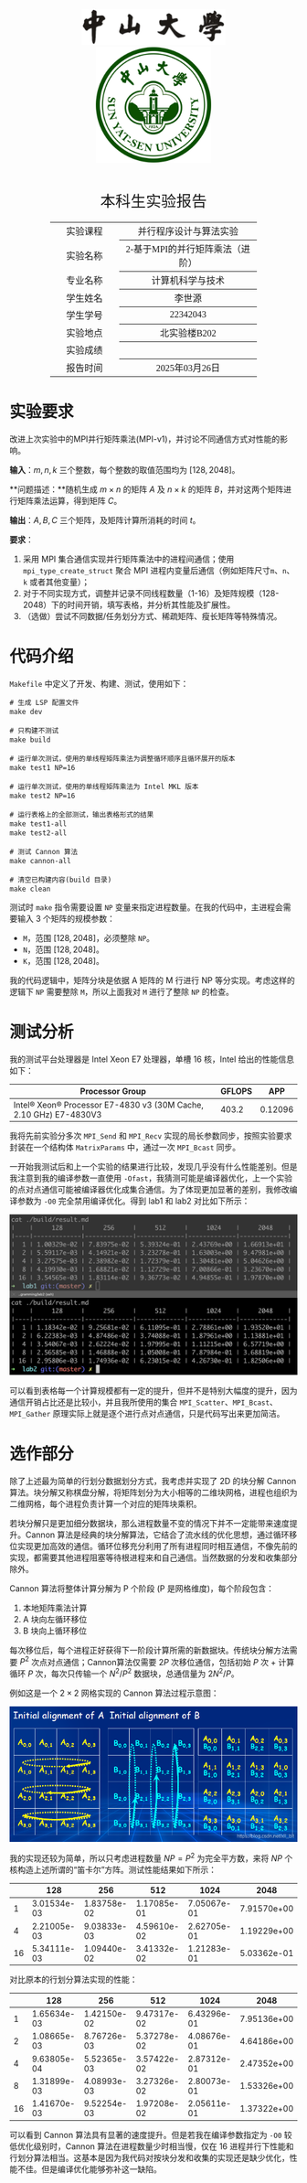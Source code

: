 <div class="cover" style="page-break-after:always;font-family:方正公文仿宋;width:100%;height:100%;border:none;margin: 0 auto;text-align:center;">
    <div style="width:50%;margin: 0 auto;height:0;padding-bottom:10%;">
        </br>
        <img src="../sysu-name.png" alt="校名" style="width:100%;"/>
    </div>
    </br></br>
    <div style="width:40%;margin: 0 auto;height:0;padding-bottom:40%;">
        <img src="../sysu.png" alt="校徽" style="width:100%;"/>
    </div>
    </br></br></br>
    <span style="font-family:华文黑体Bold;text-align:center;font-size:20pt;margin: 10pt auto;line-height:30pt;">本科生实验报告</span>
    </br>
    </br>
    <table style="border:none;text-align:center;width:72%;font-family:仿宋;font-size:14px; margin: 0 auto;">
    <tbody style="font-family:方正公文仿宋;font-size:12pt;">
        <tr style="font-weight:normal;"> 
            <td style="width:20%;text-align:center;">实验课程</td>
            <td style="width:40%;font-weight:normal;border-bottom: 1px solid;text-align:center;font-family:华文仿宋">并行程序设计与算法实验</td>
      </tr>
        <tr style="font-weight:normal;"> 
            <td style="width:20%;text-align:center;">实验名称</td>
            <td style="width:40%;font-weight:normal;border-bottom: 1px solid;text-align:center;font-family:华文仿宋">2-基于MPI的并行矩阵乘法（进阶）</td>
      </tr>
        <tr style="font-weight:normal;"> 
            <td style="width:20%;text-align:center;">专业名称</td>
            <td style="width:40%;font-weight:normal;border-bottom: 1px solid;text-align:center;font-family:华文仿宋">计算机科学与技术</td>
      </tr>
        <tr style="font-weight:normal;"> 
            <td style="width:20%;text-align:center;">学生姓名</td>
            <td style="width:40%;font-weight:normal;border-bottom: 1px solid;text-align:center;font-family:华文仿宋">李世源</td>
      </tr>
        <tr style="font-weight:normal;"> 
            <td style="width:20%;text-align:center;">学生学号</td>
            <td style="width:40%;font-weight:normal;border-bottom: 1px solid;text-align:center;font-family:华文仿宋">22342043</td>
      </tr>
        <tr style="font-weight:normal;"> 
            <td style="width:20%;text-align:center;">实验地点</td>
            <td style="width:40%;font-weight:normal;border-bottom: 1px solid;text-align:center;font-family:华文仿宋">北实验楼B202</td>
      </tr>
        <tr style="font-weight:normal;"> 
            <td style="width:20%;text-align:center;">实验成绩</td>
            <td style="width:40%;font-weight:normal;border-bottom: 1px solid;text-align:center;font-family:华文仿宋"></td>
      </tr>
      <tr style="font-weight:normal;"> 
            <td style="width:20%;text-align:center;">报告时间</td>
            <td style="width:40%;font-weight:normal;border-bottom: 1px solid;text-align:center;font-family:华文仿宋">2025年03月26日</td>
      </tr>
    </tbody>              
    </table>
</div>


<!-- 注释语句：导出PDF时会在这里分页，使用 Typora Newsprint 主题放大 125% -->


# 实验要求


改进上次实验中的MPI并行矩阵乘法(MPI-v1)，并讨论不同通信方式对性能的影响。


**输入**：$m,n,k$ 三个整数，每个整数的取值范围均为 $[128, 2048]$。


**问题描述：**随机生成 $m\times n$ 的矩阵 $A$ 及 $n\times k$ 的矩阵 $B$，并对这两个矩阵进行矩阵乘法运算，得到矩阵 $C$。


**输出**：$A,B,C$ 三个矩阵，及矩阵计算所消耗的时间 $t$。

**要求**：


1. 采用 MPI 集合通信实现并行矩阵乘法中的进程间通信；使用 `mpi_type_create_struct` 聚合 MPI 进程内变量后通信（例如矩阵尺寸`m`、`n`、`k` 或者其他变量）；
2. 对于不同实现方式，调整并记录不同线程数量（1-16）及矩阵规模（128-2048）下的时间开销，填写表格，并分析其性能及扩展性。
3. （选做）尝试不同数据/任务划分方式、稀疏矩阵、瘦长矩阵等特殊情况。


# 代码介绍

`Makefile` 中定义了开发、构建、测试，使用如下：


```shell
# 生成 LSP 配置文件
make dev

# 只构建不测试
make build

# 运行单次测试，使用的单线程矩阵乘法为调整循环顺序且循环展开的版本
make test1 NP=16

# 运行单次测试，使用的单线程矩阵乘法为 Intel MKL 版本
make test2 NP=16

# 运行表格上的全部测试，输出表格形式的结果
make test1-all
make test2-all

# 测试 Cannon 算法
make cannon-all

# 清空已构建内容(build 目录)
make clean
```


测试时 `make` 指令需要设置 `NP` 变量来指定进程数量。在我的代码中，主进程会需要输入 3 个矩阵的规模参数：


- `M`，范围 $[128,2048]$，必须整除 `NP`。
- `N`，范围 $[128,2048]$。
- `K`，范围 $[128,2048]$。


我的代码逻辑中，矩阵分块是依据 A 矩阵的 M 行进行 NP 等分实现。考虑这样的逻辑下 `NP` 需要整除 `M`，所以上面我对 `M` 进行了整除 `NP` 的检查。


# 测试分析

我的测试平台处理器是 Intel Xeon E7 处理器，单槽 16 核，Intel 给出的性能信息如下：

| Processor Group                                              | GFLOPS | APP     |
| ------------------------------------------------------------ | ------ | ------- |
| Intel® Xeon® Processor E7-4830 v3 (30M Cache, 2.10 GHz) E7-4830V3 | 403.2  | 0.12096 |

我将先前实验分多次 `MPI_Send` 和 `MPI_Recv` 实现的局长参数同步，按照实验要求封装在一个结构体 `MatrixParams` 中，通过一次 `MPI_Bcast` 同步。

一开始我测试后和上一个实验的结果进行比较，发现几乎没有什么性能差别。但是我注意到我的编译参数一直使用 `-Ofast`，我猜测可能是编译器优化，上一个实验的点对点通信可能被编译器优化成集合通信。为了体现更加显著的差别，我修改编译参数为 `-O0` 完全禁用编译优化。得到 lab1 和 lab2 对比如下所示：

![lab1_lab2_contrast](images/lab1_lab2_contrast.jpg)

可以看到表格每一个计算规模都有一定的提升，但并不是特别大幅度的提升，因为通信开销占比还是比较小，并且我所使用的集合 `MPI_Scatter`、`MPI_Bcast`、`MPI_Gather` 原理实际上就是逐个进行点对点通信，只是代码写出来更加简洁。

# 选作部分

除了上述最为简单的行划分数据划分方式，我考虑并实现了 2D 的块分解 Cannon 算法。块分解又称棋盘分解，将矩阵划分为大小相等的二维块网格，进程也组织为二维网格，每个进程负责计算一个对应的矩阵块乘积。

若块分解只是更加细分数据块，那么进程数量不变的情况下并不一定能带来速度提升。Cannon 算法是经典的块分解算法，它结合了流水线的优化思想，通过循环移位实现更加高效的通信。循环位移充分利用了所有进程同时相互通信，不像先前的实现，都需要其他进程阻塞等待根进程来和自己通信。当然数据的分发和收集部分除外。

Cannon 算法将整体计算分解为 P 个阶段 (P 是网格维度)，每个阶段包含：

1. 本地矩阵乘法计算
2. A 块向左循环移位
3. B 块向上循环移位

每次移位后，每个进程正好获得下一阶段计算所需的新数据块。传统块分解方法需要 $P^2$  次点对点通信；Cannon算法仅需要 $2P$ 次移位通信，包括初始 $P$ 次 + 计算循环 $P$ 次，每次只传输一个 $N^2/P^2$ 数据块，总通信量为 $2N^2/P$。

例如这是一个 $2\times 2$ 网格实现的 Cannon 算法过程示意图：

![cannon](images/cannon.png)

我的实现还较为简单，所以只考虑进程数量 $NP=P^2$ 为完全平方数，来将 $NP$ 个核构造上述所谓的“笛卡尔”方阵。测试性能结果如下所示：

|      | 128         | 256         | 512         | 1024        | 2048        |
| ---- | ----------- | ----------- | ----------- | ----------- | ----------- |
| 1    | 3.01534e-03 | 1.83758e-02 | 1.17085e-01 | 7.05067e-01 | 7.91570e+00 |
| 4    | 2.21005e-03 | 9.03833e-03 | 4.59610e-02 | 2.62705e-01 | 1.19229e+00 |
| 16   | 5.34111e-03 | 1.09440e-02 | 3.41332e-02 | 1.21283e-01 | 5.03362e-01 |

对比原本的行划分算法实现的性能：

|      | 128         | 256         | 512         | 1024        | 2048        |
| ---- | ----------- | ----------- | ----------- | ----------- | ----------- |
| 1    | 1.65634e-03 | 1.42150e-02 | 9.47317e-02 | 6.43296e-01 | 7.95136e+00 |
| 2    | 1.08665e-03 | 8.76726e-03 | 5.37278e-02 | 4.08676e-01 | 4.64186e+00 |
| 4    | 9.63805e-04 | 5.52365e-03 | 3.57422e-02 | 2.87312e-01 | 2.47352e+00 |
| 8    | 1.31899e-03 | 4.08993e-03 | 3.27326e-02 | 2.80073e-01 | 1.53326e+00 |
| 16   | 1.41670e-03 | 9.52254e-03 | 1.97208e-02 | 2.05611e-01 | 1.37322e+00 |

可以看到 Cannon 算法具有显著的速度提升。但是若我在编译参数指定为 `-O0` 较低优化级别时，Cannon 算法在进程数量少时相当慢，仅在 16 进程并行下性能和行划分算法相当。这基本是因为我代码对按块分发和收集的实现还是缺少优化，性能不佳。但是编译优化能够弥补这一缺陷。